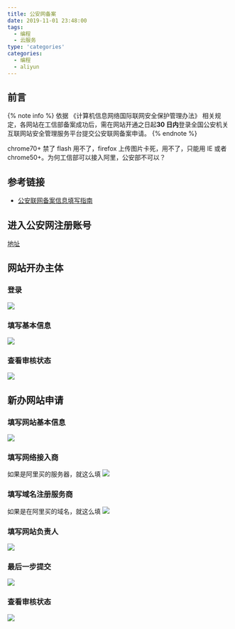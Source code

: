 ```yaml
---
title: 公安网备案
date: 2019-11-01 23:48:00
tags:
  - 编程
  - 云服务
type: 'categories'
categories:
  - 编程
  - aliyun
---
```


## 前言

{% note info %}
依据 《计算机信息网络国际联网安全保护管理办法》 相关规定，各网站在工信部备案成功后，需在网站开通之日起**30 日内**登录全国公安机关互联网站安全管理服务平台提交公安联网备案申请。
{% endnote %}

chrome70+ 禁了 flash 用不了，firefox 上传图片卡死，用不了，只能用 IE 或者 chrome50+。为何工信部可以接入阿里，公安部不可以？

<!-- more -->

## 参考链接

- [公安联网备案信息填写指南](https://help.aliyun.com/knowledge_detail/36981.html#concept-ukf-fsl-zdb)

## 进入公安网注册账号

[地址](http://www.beian.gov.cn/portal/index.do)

## 网站开办主体

### 登录

![](http://bhyblog.oss-cn-shenzhen.aliyuncs.com/hexo/chrome_RfwkCwSvD2.png)

### 填写基本信息

![](http://bhyblog.oss-cn-shenzhen.aliyuncs.com/hexo/EJXUJgI99d.png)

### 查看审核状态

![](http://bhyblog.oss-cn-shenzhen.aliyuncs.com/hexo/500266187_chrome_installer_KVSOl0rfGN.png)

## 新办网站申请

### 填写网站基本信息

![](http://bhyblog.oss-cn-shenzhen.aliyuncs.com/hexo/500266187_chrome_installer_tt7IihJwU1.png)

### 填写网络接入商

如果是阿里买的服务器，就这么填
![](http://bhyblog.oss-cn-shenzhen.aliyuncs.com/hexo/chrome_bIt9wAhxgh.png)

### 填写域名注册服务商

如果是在阿里买的域名，就这么填
![](http://bhyblog.oss-cn-shenzhen.aliyuncs.com/hexo/chrome_nnGCyqaxxc.png)

### 填写网站负责人

![](http://bhyblog.oss-cn-shenzhen.aliyuncs.com/hexo/500266187_chrome_installer_I0borQK68H.png)

### 最后一步提交

![](http://bhyblog.oss-cn-shenzhen.aliyuncs.com/hexo/500266187_chrome_installer_E8JvJW31LW.png)

### 查看审核状态

![](http://bhyblog.oss-cn-shenzhen.aliyuncs.com/hexo/chrome_B9f7aXQDAg.png)
